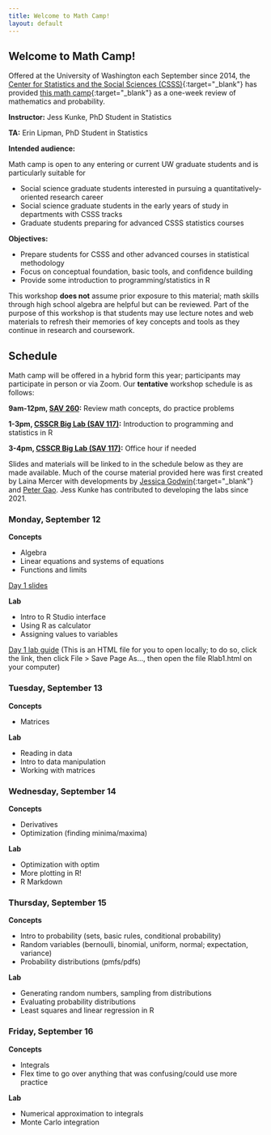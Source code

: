 ```yaml
---
title: Welcome to Math Camp!
layout: default
---
```


## Welcome to Math Camp!

Offered at the University of Washington each September since 2014, the [Center for Statistics and the Social Sciences (CSSS)](https://csss.uw.edu/){:target="_blank"} has provided [this math camp](https://csss.uw.edu/academics/math-camp){:target="_blank"} as a one-week review of mathematics and probability.

  **Instructor:** Jess Kunke, PhD Student in Statistics
  
  **TA:** Erin Lipman, PhD Student in Statistics

**Intended audience:**

Math camp is open to any entering or current UW graduate students and is particularly suitable for
* Social science graduate students interested in pursuing a quantitatively-oriented research career
* Social science graduate students in the early years of study in departments with CSSS tracks
* Graduate students preparing for advanced CSSS statistics courses

**Objectives:**

* Prepare students for CSSS and other advanced courses in statistical methodology
* Focus on conceptual foundation, basic tools, and confidence building
* Provide some introduction to programming/statistics in R

This workshop **does not** assume prior exposure to this material; math skills through high school
algebra are helpful but can be reviewed. Part of the purpose of this workshop is that students may use lecture notes and web materials to refresh their memories of key concepts and tools as they continue in research and coursework.

## Schedule

Math camp will be offered in a hybrid form this year; participants may participate in person or via Zoom. Our **tentative** workshop schedule is as follows:

  **9am-12pm, [SAV 260](https://www.washington.edu/maps/#!/sav):**  Review math concepts, do practice problems
  
  **1-3pm, [CSSCR Big Lab (SAV 117)](https://www.washington.edu/maps/#!/sav):** Introduction to programming and statistics in R
  
  **3-4pm, [CSSCR Big Lab (SAV 117)](https://www.washington.edu/maps/#!/sav):** Office hour if needed
  
Slides and materials will be linked to in the schedule below as they are made available. Much of the course material provided here was first created by Laina Mercer with developments by [Jessica Godwin](https://jlgodwin.github.io/MathCamp){:target="_blank"} and [Peter Gao](https://peteragao.github.io/CSSS-Math-Camp-2021/). Jess Kunke has contributed to developing the labs since 2021.

### Monday, September 12

**Concepts**

- Algebra
- Linear equations and systems of equations
- Functions and limits

[Day 1 slides](https://github.com/jpierkunke/CSSS-Math-Camp-2022/raw/main/Lecture/Lecture1.pdf)

**Lab**

- Intro to R Studio interface
- Using R as calculator
- Assigning values to variables

[Day 1 lab guide](https://github.com/jpierkunke/CSSS-Math-Camp-2022/raw/main/Labs/Rlab1.html) (This is an HTML file for you to open locally; to do so, click the link, then click File > Save Page As..., then open the file Rlab1.html on your computer)


### Tuesday, September 13

**Concepts**

- Matrices

**Lab**

- Reading in data
- Intro to data manipulation
- Working with matrices


### Wednesday, September 14

**Concepts**

- Derivatives
- Optimization (finding minima/maxima)

**Lab**

- Optimization with optim
- More plotting in R!
- R Markdown


### Thursday, September 15

**Concepts**

- Intro to probability (sets, basic rules, conditional probability)
- Random variables (bernoulli, binomial, uniform, normal; expectation, variance)
- Probability distributions (pmfs/pdfs)

**Lab**

- Generating random numbers, sampling from distributions
- Evaluating probability distributions
- Least squares and linear regression in R
 
 
### Friday, September 16

**Concepts**

- Integrals
- Flex time to go over anything that was confusing/could use more practice

**Lab**

- Numerical approximation to integrals
- Monte Carlo integration
